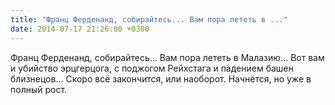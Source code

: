 ```yaml
---
title: "Франц Ферденанд, собирайтесь... Вам пора лететь в ..."
date: 2014-07-17 21:26:00 +0300
---
```


Франц Ферденанд, собирайтесь... Вам пора лететь в Малазию...
Вот вам и убийство эрцгерцога, с поджогом Рейхстага и падением башен близнецов... Скоро всё закончится, или наоборот. Начнётся, но уже в полный рост.

